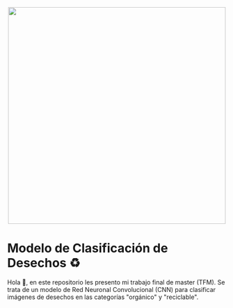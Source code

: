 <div id="header" align="center">
  <img src="https://drive.google.com/file/d/15mRFqDO9-oSql1uuTNO56G_l2GMotpy4/view" width="500"/>
</div>

# Modelo de Clasificación de Desechos ♻

Hola 👋, en este repositorio les presento mi trabajo final de master (TFM). Se trata de un modelo de Red Neuronal Convolucional (CNN) para clasificar imágenes de desechos en las categorías "orgánico" y "reciclable".
